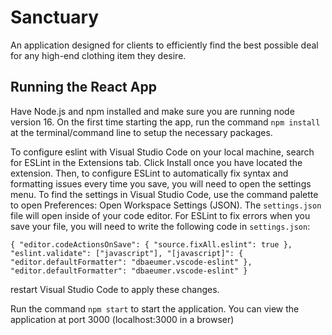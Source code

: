 # Sanctuary
An application designed for clients to efficiently find the best possible deal for any high-end clothing item they desire.



## Running the React App
Have Node.js and npm installed and make sure you are running node version 16.
On the first time starting the app, run the command `npm install` at the terminal/command line to setup the necessary packages.

To configure eslint with Visual Studio Code on your local machine, search for ESLint in the Extensions tab. Click Install once you have located the extension. Then, to configure ESLint to automatically fix syntax and formatting issues every time you save, you will need to open the settings menu.
To find the settings in Visual Studio Code, use the command palette to open Preferences: Open Workspace Settings (JSON). The `settings.json` file will open inside of your code editor. For ESLint to fix errors when you save your file, you will need to write the following code in `settings.json`:

`{
  "editor.codeActionsOnSave": {
    "source.fixAll.eslint": true
  },
  "eslint.validate": ["javascript"],
  "[javascript]": {
    "editor.defaultFormatter": "dbaeumer.vscode-eslint"
  },
  "editor.defaultFormatter": "dbaeumer.vscode-eslint"
}`

restart Visual Studio Code to apply these changes.

Run the command `npm start` to start the application. You can view the application at port 3000 (localhost:3000 in a browser)
